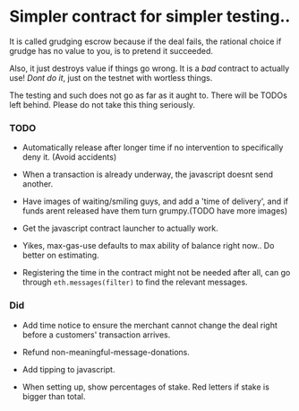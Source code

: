 
# Simpler contract for simpler testing..

It is called grudging escrow because if the deal fails, the rational choice if
grudge has no value to you, is to pretend it succeeded.

Also, it just destroys value if things go wrong. It is a *bad* contract to
actually use! *Dont do it*, just on the testnet with wortless things. 

The testing and such does not go as far as it aught to.
There will be TODOs left behind. Please do not take this thing seriously.

### TODO

* Automatically release after longer time if no intervention to specifically
  deny it. (Avoid accidents)

* When a transaction is already underway, the javascript doesnt send another.
  
* Have images of waiting/smiling guys, and add a 'time of delivery',
  and if funds arent released have them turn grumpy.(TODO have more images)

* Get the javascript contract launcher to actually work.

* Yikes, max-gas-use defaults to max ability of balance right now.. Do better
  on estimating.
  
* Registering the time in the contract might not be needed after all,
  can go through `eth.messages(filter)` to find the relevant messages.
  
### Did
* Add time notice to ensure the merchant cannot change the deal right
  before a customers' transaction arrives.

* Refund non-meaningful-message-donations.

* Add tipping to javascript.

* When setting up, show percentages of stake.
  Red letters if stake is bigger than total.
